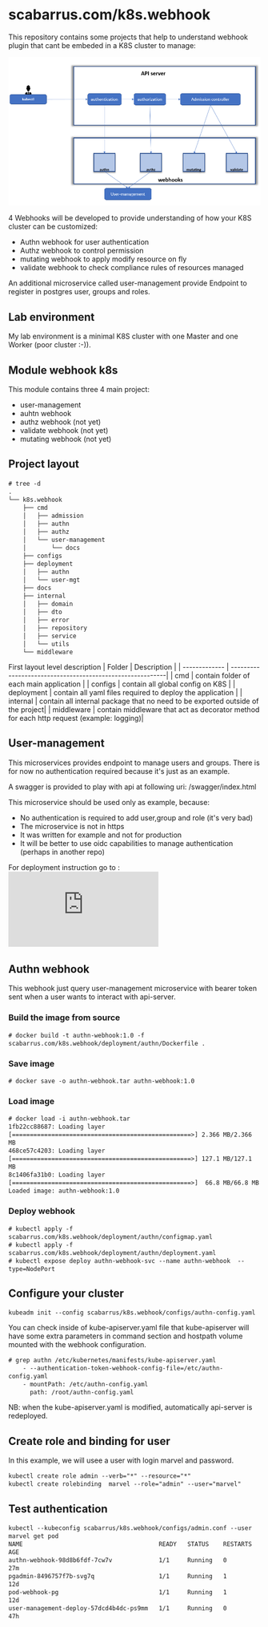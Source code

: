 # scabarrus.com/k8s.webhook
This repository contains some projects that help to understand webhook plugin that cant be embeded in a K8S cluster to manage:

![Project link](https://github.com/scabarrus/scabarrus.com/blob/master/k8s_webhook.PNG)

4 Webhooks will be developed to provide understanding of how your K8S cluster can be customized:
* Authn webhook for user authentication
* Authz webhook to control permission
* mutating webhook to apply modify resource on fly
* validate webhook to check compliance rules of resources managed

An additional microservice called user-management provide Endpoint to register in postgres user, groups and roles.



## Lab environment
My lab environment is a minimal K8S cluster with one Master and one Worker (poor cluster :-)).

## Module webhook k8s

This module contains three 4 main project:
- user-management 
- auhtn webhook 
- authz webhook (not yet)
- validate webhook (not yet)
- mutating webhook (not yet)


## Project layout

```
# tree -d
.
└── k8s.webhook
    ├── cmd
    │   ├── admission
    │   ├── authn
    │   ├── authz
    │   └── user-management
    │       └── docs
    ├── configs
    ├── deployment
    │   ├── authn
    │   └── user-mgt
    ├── docs
    ├── internal
    │   ├── domain
    │   ├── dto
    │   ├── error
    │   ├── repository
    │   ├── service
    │   └── utils
    └── middleware
```

First layout level description
| Folder        | Description                                               |
| ------------- | ----------------------------------------------------------|
| cmd           | contain folder of each main application                   |
| configs       | contain all global config on K8S                          |
| deployment    | contain all yaml files required to deploy the application |
| internal      | contain all internal package that no need to be exported outside of the project|
| middleware    | contain middleware that act as decorator method for each http request (example: logging)|


## User-management
This microservices provides endpoint to manage users and groups.
There is for now no authentication required because it's just as an example.

A swagger is provided to play with api at following uri: /swagger/index.html

This microservice should be used only as example, because:
* No authentication is required to add user,group and role (it's very bad)
* The microservice is not in https 
* It was written for example and not for production
* It will be better to use oidc capabilities to manage authentication (perhaps in another repo)

For deployment instruction go to :
![Deployment instruction](https://github.com/scabarrus/scabarrus.com/blob/master/k8s.webhook/deployment/user-mgt/user-management.md)

## Authn webhook
This webhook just query user-management microservice with bearer token sent when a user wants to interact with api-server.

### Build the image from source
```
# docker build -t authn-webhook:1.0 -f scabarrus.com/k8s.webhook/deployment/authn/Dockerfile .
```

### Save image
```
# docker save -o authn-webhook.tar authn-webhook:1.0
```

### Load image
```
# docker load -i authn-webhook.tar 
1fb22cc88687: Loading layer [==================================================>] 2.366 MB/2.366 MB
468ce57c4203: Loading layer [==================================================>] 127.1 MB/127.1 MB
8c1406fa31b0: Loading layer [==================================================>]  66.8 MB/66.8 MB
Loaded image: authn-webhook:1.0
```

### Deploy webhook
```
# kubectl apply -f scabarrus.com/k8s.webhook/deployment/authn/configmap.yaml
# kubectl apply -f scabarrus.com/k8s.webhook/deployment/authn/deployment.yaml
# kubectl expose deploy authn-webhook-svc --name authn-webhook  --type=NodePort
```
## Configure your cluster
```
kubeadm init --config scabarrus/k8s.webhook/configs/authn-config.yaml
```
You can check inside of kube-apiserver.yaml file that kube-apiserver will have some extra parameters in command section and hostpath volume mounted with the webhook configuration.
```
# grep authn /etc/kubernetes/manifests/kube-apiserver.yaml
    - --authentication-token-webhook-config-file=/etc/authn-config.yaml
    - mountPath: /etc/authn-config.yaml
      path: /root/authn-config.yaml

```
NB: when the kube-apiserver.yaml is modified, automatically api-server is redeployed.

## Create role and binding for user 
In this example, we will usee a user with login marvel and password.
```
kubectl create role admin --verb="*" --resource="*"
kubectl create rolebinding  marvel --role="admin" --user="marvel"
```

## Test authentication 
```
kubectl --kubeconfig scabarrus/k8s.webhook/configs/admin.conf --user marvel get pod
NAME                                      READY   STATUS    RESTARTS   AGE
authn-webhook-98d8b6fdf-7cw7v             1/1     Running   0          27m
pgadmin-8496757f7b-svg7q                  1/1     Running   1          12d
pod-webhook-pg                            1/1     Running   1          12d
user-management-deploy-57dcd4b4dc-ps9mm   1/1     Running   0          47h
```
